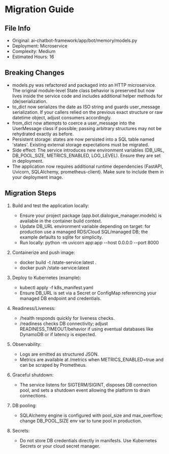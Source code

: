 # Migration Guide

## File Info
- Original: ai-chatbot-framework/app/bot/memory/models.py
- Deployment: Microservice
- Complexity: Medium
- Estimated Hours: 16

## Breaking Changes
- models.py was refactored and packaged into an HTTP microservice. The original module-level State class behavior is preserved but now lives inside the service code and includes additional helper methods for (de)serialization.
- to_dict now serializes the date as ISO string and guards user_message serialization. If your callers relied on the previous exact structure or raw datetime object, adjust consumers accordingly.
- from_dict now attempts to coerce a user_message into the UserMessage class if possible; passing arbitrary structures may not be rehydrated exactly as before.
- Persistent storage: states are now persisted into a SQL table named 'states'. Existing external storage expectations must be migrated.
- Side effect: The service introduces new environment variables (DB_URL, DB_POOL_SIZE, METRICS_ENABLED, LOG_LEVEL). Ensure they are set in deployment.
- The application now requires additional runtime dependencies (FastAPI, Uvicorn, SQLAlchemy, prometheus-client). Make sure to include them in your deployment image.

## Migration Steps
1. Build and test the application locally:
   - Ensure your project package (app.bot.dialogue_manager.models) is available in the container build context.
   - Update DB_URL environment variable depending on target: for production use a managed RDS/Cloud SQL/managed DB; the example defaults to sqlite for simplicity.
   - Run locally: python -m uvicorn app:app --host 0.0.0.0 --port 8000

2. Containerize and push image:
   - docker build -t <registry>/state-service:latest .
   - docker push <registry>/state-service:latest

3. Deploy to Kubernetes (example):
   - kubectl apply -f k8s_manifest.yaml
   - Ensure DB_URL is set via a Secret or ConfigMap referencing your managed DB endpoint and credentials.

4. Readiness/Liveness:
   - /health responds quickly for liveness checks.
   - /readiness checks DB connectivity; adjust READINESS_TIMEOUT/behavior if using eventual databases like DynamoDB or if latency is expected.

5. Observability:
   - Logs are emitted as structured JSON.
   - Metrics are available at /metrics when METRICS_ENABLED=true and can be scraped by Prometheus.

6. Graceful shutdown:
   - The service listens for SIGTERM/SIGINT, disposes DB connection pool, and sets a shutdown event allowing the platform to drain connections.

7. DB pooling:
   - SQLAlchemy engine is configured with pool_size and max_overflow; change DB_POOL_SIZE env var to tune pool in production.

8. Secrets:
   - Do not store DB credentials directly in manifests. Use Kubernetes Secrets or your cloud secret manager.

